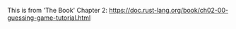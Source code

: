 This is from 'The Book' Chapter 2: https://doc.rust-lang.org/book/ch02-00-guessing-game-tutorial.html